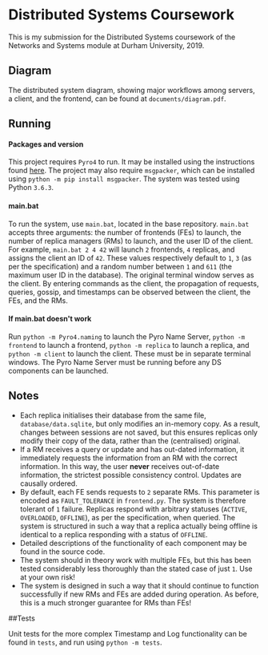 # Distributed Systems Coursework

This is my submission for the Distributed Systems coursework of the Networks and Systems module at Durham University, 2019.

## Diagram

The distributed system diagram, showing major workflows among servers, a client, and the frontend, can be found at `documents/diagram.pdf`.

## Running

#### Packages and version

This project requires `Pyro4` to run. It may be installed using the instructions found [here](https://pythonhosted.org/Pyro4/install.html).
The project may also require `msgpacker`, which can be installed using `python -m pip install msgpacker`. The system was
tested using Python `3.6.3`.

#### main.bat

To run the system, use `main.bat`, located in the base repository. `main.bat` accepts three arguments: the number of
frontends (FEs) to launch, the number of replica managers (RMs) to launch, and the user ID of the client. For example, `main.bat 2 4 42`
will launch `2` frontends, `4` replicas, and assigns the client an ID of `42`. These values respectively default to `1`, 
`3` (as per the specification) and a random number between `1` and `611` (the maximum user ID in the database). The 
original terminal window serves as the client. By entering commands as the client, the propagation of requests, queries,
 gossip, and timestamps can be observed between the client, the FEs, and the RMs.


#### If main.bat doesn't work

Run `python -m Pyro4.naming` to launch the Pyro Name Server, `python -m frontend` to 
launch a frontend, `python -m replica` to launch a replica, and `python -m client` to launch the client. These must be 
in separate terminal windows. The Pyro Name Server must be running before any DS components can be launched. 

## Notes

* Each replica initialises their database from the same file, `database/data.sqlite`, but only modifies an in-memory copy.
As a result, changes between sessions are not saved, but this ensures replicas only modify their copy of the data, 
rather than the (centralised) original. 
* If a RM receives a query  or update and has out-dated information, it immediately requests the information from an RM with
the correct information. In this way, the user **never** receives out-of-date information, the strictest possible consistency control.
Updates are causally ordered.
* By default, each FE sends requests to `2` separate RMs. This parameter is encoded as `FAULT_TOLERANCE` in `frontend.py`.
The system is therefore tolerant of `1` failure. Replicas respond with arbitrary statuses (`ACTIVE`, `OVERLOADED`, 
`OFFLINE`), as per the specification, when queried. The system is structured in such a way that a replica actually being
 offline is identical to a replica responding with a status of `OFFLINE`. 
* Detailed descriptions of the functionality of each component may be found in the source code.
* The system should in theory work with multiple FEs, but this has been tested considerably less thoroughly than the 
stated case of just `1`. Use at your own risk!
* The system is designed in such a way that it should continue to function successfully if new RMs and FEs are added during 
operation. As before, this is a much stronger guarantee for RMs than FEs!

##Tests

Unit tests for the more complex Timestamp and Log functionality can be found in `tests`, and run using `python -m tests`.